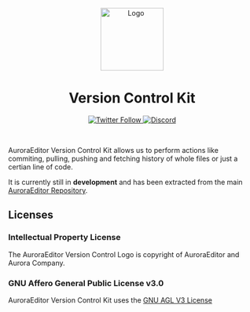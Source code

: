 <p align="center">
  <img alt="Logo" src="https://user-images.githubusercontent.com/63672227/193885608-d6217c57-6a12-4470-a0c7-f1ecc80bc3f2.png" width="128px;" height="128px;">
</p>

<p align="center">
  <h1 align="center">Version Control Kit</h1>
</p>

<p align="center">
  <a href='https://twitter.com/Aurora_Editor' target='_blank'>
    <img alt="Twitter Follow" src="https://img.shields.io/twitter/follow/Aurora_Editor?color=f6579d&style=for-the-badge">
  </a>
  <a href='https://discord.gg/5aecJ4rq9D' target='_blank'>
    <img alt="Discord" src="https://img.shields.io/discord/997410333348077620?color=f98a6c&style=for-the-badge">
  </a>
</p>

<br/>

AuroraEditor Version Control Kit allows us to perform actions like commiting, pulling, pushing and fetching history of whole files or just a certian line of code.

It is currently still in **development** and has been extracted from the main [AuroraEditor Repository](https://github.com/AuroraEditor/AuroraEditor).

## Licenses

### Intellectual Property License

The AuroraEditor Version Control Logo is copyright of AuroraEditor and Aurora Company.

### GNU Affero General Public License v3.0

AuroraEditor Version Control Kit uses the [GNU AGL V3 License](https://github.com/AuroraEditor/AE-Version-Control/blob/main/LICENSE) 
